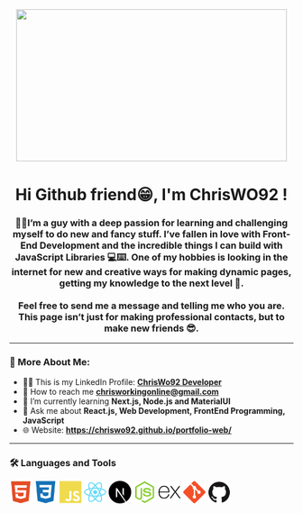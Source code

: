 <div id="header" align="center">
        <img src="https://media.giphy.com/media/zOvBKUUEERdNm/giphy.gif" width="480" height="270">
        <h1 align="center">Hi Github friend😁, I'm ChrisWO92 !</h1>
        <h3 align="center">
            👨‍💻I’m a guy with a deep passion for learning and challenging myself to do new and fancy stuff. I’ve fallen in love with Front-End Development and the incredible things I can build with JavaScript Libraries 💻⌨️. One of my hobbies is looking in the internet for new and creative ways for making dynamic pages, getting my knowledge to the next level 🚀.<br><br>
            Feel free to send me a message and telling me who you are. This page isn’t just for making professional contacts, but to make new friends 😎.
        </h3>
    </div>

---
### 💬 More About Me:

- 👨‍💻 This is my LinkedIn Profile: **[ChrisWo92 Developer](https://www.linkedin.com/in/cristian-pineda-developer/)**
- 📨 How to reach me **chrisworkingonline@gmail.com**
- 🌱 I’m currently learning **Next.js, Node.js and MaterialUI**
- 💬 Ask me about **React.js, Web Development, FrontEnd Programming, JavaScript**
- 🌐 Website: **https://chriswo92.github.io/portfolio-web/**

---
<div align="left">
    <h3>🛠 Languages and Tools</h3>
    <div>
        <img src="https://github.com/devicons/devicon/blob/master/icons/html5/html5-plain.svg" alt="HTML" width="40" height="40" title="HTML">
        <img src="https://github.com/devicons/devicon/blob/master/icons/css3/css3-plain.svg" alt="CSS" width="40" height="40" title="CSS">
        <img src="https://github.com/devicons/devicon/blob/master/icons/javascript/javascript-plain.svg" alt="JavaScript" width="40" height="40" title="JavaScript">
        <img src="https://github.com/devicons/devicon/blob/master/icons/react/react-original.svg" alt="React" width="40" height="40" title="React">
        <img src="https://github.com/devicons/devicon/blob/master/icons/nextjs/nextjs-original.svg" alt="Next" width="40" height="40" title="Next">
        <img src="https://github.com/devicons/devicon/blob/master/icons/nodejs/nodejs-plain.svg" alt="Node" width="40" height="40" title="Node">
        <img src="https://github.com/devicons/devicon/blob/master/icons/express/express-original.svg" alt="Express" width="40" height="40" title="Express">
        <img src="https://github.com/devicons/devicon/blob/master/icons/git/git-plain.svg" alt="Git" width="40" height="40" title="Git">
        <img src="https://github.com/devicons/devicon/blob/master/icons/github/github-original.svg" alt="GitHub" width="40" height="40" title="GitHub" color="white">
    </div>
</div>
